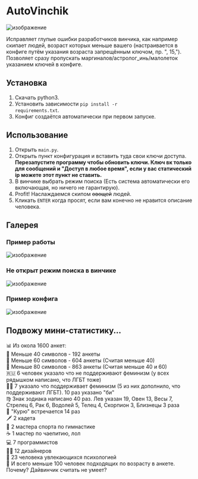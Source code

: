 # AutoVinchik

![изображение](https://user-images.githubusercontent.com/59798021/137908712-f20f8aa3-a591-4268-8ea5-c11257bda587.png)

Исправляет глупые ошибки разработчиков винчика, как например скипает людей, возраст которых меньше вашего (настраивается в конфиге путём указания возраста запрещённым ключом, пр. ", 15,"). Позволяет сразу пропускать маргиналов/астролог_инь/малолеток указанием ключей в конфиге.

<h2>Установка</h2>

1. Скачать python3.
2. Установить зависимости <code>pip install -r requirements.txt</code>.
3. Конфиг создаётся автоматически при первом запуске.

<h2>Использование</h2>

1. Открыть <code>main.py</code>.
2. Открыть пункт конфигурация и вставить туда свои ключи доступа. <b>Перезапустите программу чтобы обновить ключи. Ключ вк только для сообщений и "Доступ в любое время", если у вас статический ip можете этот пункт не ставить.</b>
4. В винчике выбрать режим поиска (Есть система автоматически его включающая, но ничего не гарантирую).
5. Profit! Наслаждаемся скипом <strike>овощей</strike> людей.
6. Кликать <code>ENTER</code> когда просят, если вам конечно не нравится описание человека.

<h2>Галерея</h2>

<h3>Пример работы</h3>

![изображение](https://user-images.githubusercontent.com/59798021/137908278-fde4eba0-396a-44e4-b0e9-53a877062b18.png)

<h3>Не открыт режим поиска в винчике</h3>

![изображение](https://user-images.githubusercontent.com/59798021/137907853-4359fde8-fec1-4bb1-bd41-51e870a607df.png)

<h3>Пример конфига</h3>

![изображение](https://user-images.githubusercontent.com/59798021/137908426-5607e97e-8943-422a-9159-5509d4416647.png)

<h2>Подвожу мини-статистику...</h2>
📊 Из окола 1600 анкет: <br>
🚤 Меньше 40 символов - 192 анкеты<br>
🚙 Меньше 60 символов - 604 анкеты (Считая меньше 40)<br>
🚂 Меньше 80 символов - 863 анкеты (Считая меньше 40 и 60)<br>
🇷🇺 6 человек указало что не поддерживают феминизм (у всех рядышком написано, что ЛГБТ тоже)<br>
🏳️‍🌈 7 указало что поддерживает феминизм (5 из них дополнило, что поддерживают ЛГБТ). 10 раз указано "би"<br>
♍️ Знак зодиака написано 40 раз. Лев указан 19, Овен 13, Весы 7, Стрелец 6, Рак 6, Водолей 5, Телец 4, Скорпион 3, Близнецы 3 раза<br>
🚬 "Курю" встречается 14 раз<br>
🗡 2 кадета<br>
🤸 2 мастера спорта по гимнастике<br>
☕️ 1 мастер по чаепитию, лол<br>
💻 7 программистов<br>
👨‍🎨 12 дизайнеров<br>
🧠 23 человека увлекающихся психологией<br>
📅 И всего меньше 100 человек подходящих по возрасту в анкете. Почему? Дайвинчик считать не умеет?<br>


